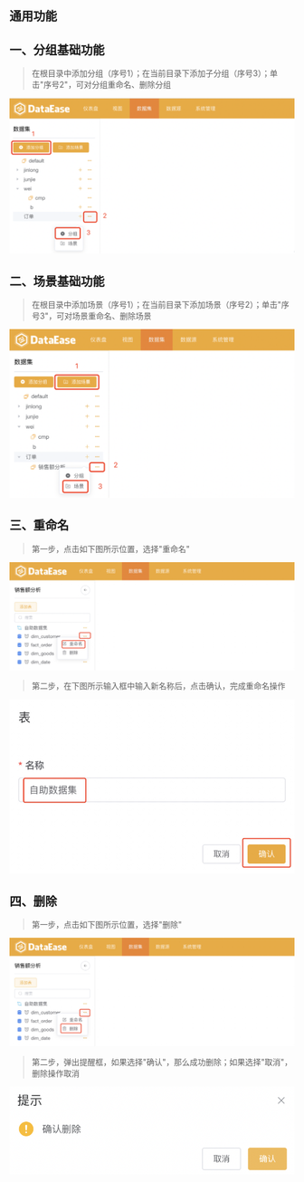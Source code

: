 ## 通用功能

## 一、分组基础功能
> 在根目录中添加分组（序号1）；在当前目录下添加子分组（序号3）；单击"序号2"，可对分组重命名、删除分组

![分组基础功能](../img/dataset_configuration/分组功能介绍.png)

## 二、场景基础功能
> 在根目录中添加场景（序号1）；在当前目录下添加场景（序号2）；单击"序号3"，可对场景重命名、删除场景

![场景基础功能](../img/dataset_configuration/场景功能介绍.png)
## 三、重命名
> 第一步，点击如下图所示位置，选择"重命名"

![重命名](../img/function_general/重命名入口.png)

> 第二步，在下图所示输入框中输入新名称后，点击确认，完成重命名操作

![重命名](../img/function_general/重命名.png)
## 四、删除
> 第一步，点击如下图所示位置，选择"删除"

![删除](../img/function_general/删除入口.png)

> 第二步，弹出提醒框，如果选择"确认"，那么成功删除；如果选择"取消"，删除操作取消

![删除](../img/function_general/删除.png)




















